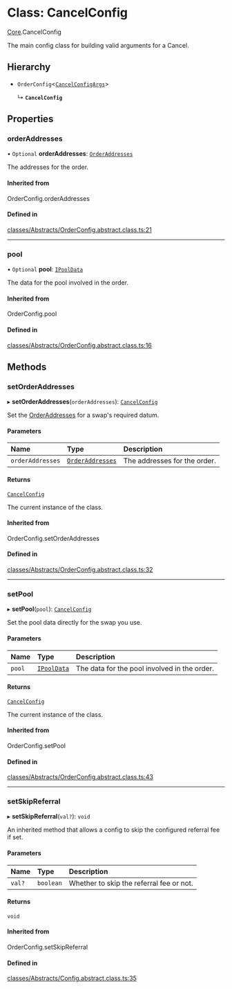 # Class: CancelConfig

[Core](../modules/Core.md).CancelConfig

The main config class for building valid arguments for a Cancel.

## Hierarchy

- `OrderConfig`<[`CancelConfigArgs`](../interfaces/Core.CancelConfigArgs.md)\>

  ↳ **`CancelConfig`**

## Properties

### orderAddresses

• `Optional` **orderAddresses**: [`OrderAddresses`](../modules/Core.md#orderaddresses)

The addresses for the order.

#### Inherited from

OrderConfig.orderAddresses

#### Defined in

[classes/Abstracts/OrderConfig.abstract.class.ts:21](https://github.com/SundaeSwap-finance/sundae-sdk/blob/main/packages/core/src/classes/Abstracts/OrderConfig.abstract.class.ts#L21)

___

### pool

• `Optional` **pool**: [`IPoolData`](../interfaces/Core.IPoolData.md)

The data for the pool involved in the order.

#### Inherited from

OrderConfig.pool

#### Defined in

[classes/Abstracts/OrderConfig.abstract.class.ts:16](https://github.com/SundaeSwap-finance/sundae-sdk/blob/main/packages/core/src/classes/Abstracts/OrderConfig.abstract.class.ts#L16)

## Methods

### setOrderAddresses

▸ **setOrderAddresses**(`orderAddresses`): [`CancelConfig`](Core.CancelConfig.md)

Set the [OrderAddresses](../modules/Core.md#orderaddresses) for a swap's required datum.

#### Parameters

| Name | Type | Description |
| :------ | :------ | :------ |
| `orderAddresses` | [`OrderAddresses`](../modules/Core.md#orderaddresses) | The addresses for the order. |

#### Returns

[`CancelConfig`](Core.CancelConfig.md)

The current instance of the class.

#### Inherited from

OrderConfig.setOrderAddresses

#### Defined in

[classes/Abstracts/OrderConfig.abstract.class.ts:32](https://github.com/SundaeSwap-finance/sundae-sdk/blob/main/packages/core/src/classes/Abstracts/OrderConfig.abstract.class.ts#L32)

___

### setPool

▸ **setPool**(`pool`): [`CancelConfig`](Core.CancelConfig.md)

Set the pool data directly for the swap you use.

#### Parameters

| Name | Type | Description |
| :------ | :------ | :------ |
| `pool` | [`IPoolData`](../interfaces/Core.IPoolData.md) | The data for the pool involved in the order. |

#### Returns

[`CancelConfig`](Core.CancelConfig.md)

The current instance of the class.

#### Inherited from

OrderConfig.setPool

#### Defined in

[classes/Abstracts/OrderConfig.abstract.class.ts:43](https://github.com/SundaeSwap-finance/sundae-sdk/blob/main/packages/core/src/classes/Abstracts/OrderConfig.abstract.class.ts#L43)

___

### setSkipReferral

▸ **setSkipReferral**(`val?`): `void`

An inherited method that allows a config to skip the configured referral fee if set.

#### Parameters

| Name | Type | Description |
| :------ | :------ | :------ |
| `val?` | `boolean` | Whether to skip the referral fee or not. |

#### Returns

`void`

#### Inherited from

OrderConfig.setSkipReferral

#### Defined in

[classes/Abstracts/Config.abstract.class.ts:35](https://github.com/SundaeSwap-finance/sundae-sdk/blob/main/packages/core/src/classes/Abstracts/Config.abstract.class.ts#L35)
